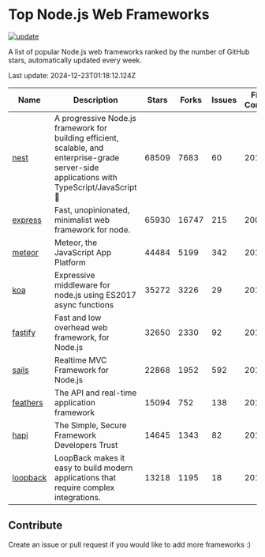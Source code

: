 # Top Node.js Web Frameworks

[![update](https://github.com/sunnysid3up/nodejs-web-frameworks/actions/workflows/update.yml/badge.svg)](https://github.com/sunnysid3up/nodejs-web-frameworks/actions/workflows/update.yml)

A list of popular Node.js web frameworks ranked by the number of GitHub stars, automatically updated every week.

Last update: 2024-12-23T01:18:12.124Z

| Name          | Description          | Stars                     | Forks          | Issues               | First Commit        | Last Commit         | Language          |
|---------------|----------------------|---------------------------|----------------|----------------------|---------------------|---------------------|-------------------|
| [nest](https://github.com/nestjs/nest) | A progressive Node.js framework for building efficient, scalable, and enterprise-grade server-side applications with TypeScript/JavaScript 🚀 | 68509 | 7683 | 60 | 2017 | 2024-12-22 | TS |
| [express](https://github.com/expressjs/express) | Fast, unopinionated, minimalist web framework for node. | 65930 | 16747 | 215 | 2009 | 2024-12-22 | JS |
| [meteor](https://github.com/meteor/meteor) | Meteor, the JavaScript App Platform | 44484 | 5199 | 342 | 2012 | 2024-12-22 | JS |
| [koa](https://github.com/koajs/koa) | Expressive middleware for node.js using ES2017 async functions | 35272 | 3226 | 29 | 2013 | 2024-12-22 | JS |
| [fastify](https://github.com/fastify/fastify) | Fast and low overhead web framework, for Node.js | 32650 | 2330 | 92 | 2016 | 2024-12-22 | JS |
| [sails](https://github.com/balderdashy/sails) | Realtime MVC Framework for Node.js | 22868 | 1952 | 592 | 2012 | 2024-12-22 | JS |
| [feathers](https://github.com/feathersjs/feathers) | The API and real-time application framework | 15094 | 752 | 138 | 2011 | 2024-12-21 | TS |
| [hapi](https://github.com/hapijs/hapi) | The Simple, Secure Framework Developers Trust | 14645 | 1343 | 82 | 2011 | 2024-12-21 | JS |
| [loopback](https://github.com/strongloop/loopback) | LoopBack makes it easy to build modern applications that require complex integrations. | 13218 | 1195 | 18 | 2013 | 2024-12-18 | JS |

## Contribute 

Create an issue or pull request if you would like to add more frameworks :)